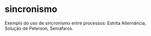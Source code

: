 # sincronismo
Exemplo do uso de sincronismo entre processos: Estrita Alternância, Solução de Peterson, Semáfaros.
